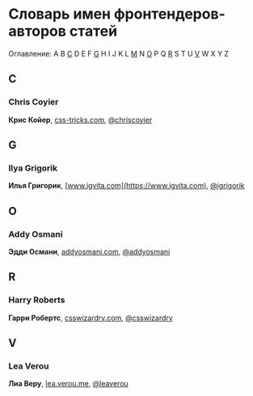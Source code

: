 # Словарь имен фронтендеров-авторов статей

Оглавление: A B [C](#c) D E F [G](#g) H I J K L [M](#m) N [O](#o) P Q [R](#r) S T U [V](#v) W X Y Z

## C

### Chris Coyier

**Крис Койер**, [css-tricks.com](http://css-tricks.com), [@chriscoyier](https://twitter.com/chriscoyier)

## G

### Ilya Grigorik

**Илья Григорик**, [www.igvita.com](https://www.igvita.com), [@igrigorik](https://twitter.com/igrigorik)

## O

### Addy Osmani

**Эдди Османи**, [addyosmani.com](http://addyosmani.com), [@addyosmani](https://twitter.com/addyosmani)

## R

### Harry Roberts

**Гарри Робертс**, [csswizardry.com](http://csswizardry.com), [@csswizardry](https://twitter.com/csswizardry)

## V

### Lea Verou

**Лиа Веру**, [lea.verou.me](http://lea.verou.me), [@leaverou](https://twitter.com/leaverou)
